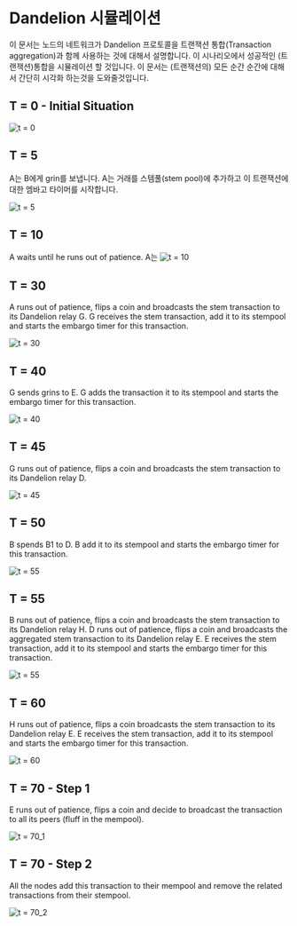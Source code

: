 # Dandelion 시뮬레이션

이 문서는 노드의 네트워크가 Dandelion 프로토콜을 트랜잭션 통합(Transaction aggregation)과 함께 사용하는 것에 대해서 설명합니다. 이 시나리오에서 성공적인 (트랜잭션)통합을 시뮬레이션 할 것입니다.
이 문서는 (트랜잭션의) 모든 순간 순간에 대해서 간단히 시각화 하는것을 도와줄것입니다.

## T = 0 - Initial Situation

![t = 0](images/t0.png)

## T = 5

A는 B에게 grin를 보냅니다. A는 거래를 스템풀(stem pool)에 추가하고 이 트랜잭션에 대한 엠바고 타이머를 시작합니다.

![t = 5](images/t5.png)

## T = 10

A waits until he runs out of patience.
A는 
![t = 10](images/t10.png)

## T = 30

A runs out of patience, flips a coin and broadcasts the stem transaction to its Dandelion relay G.
G receives the stem transaction, add it to its stempool and starts the embargo timer for this transaction.

![t = 30](images/t30.png)

## T = 40

G sends grins to E.
G adds the transaction it to its stempool and starts the embargo timer for this transaction.

![t = 40](images/t40.png)

## T = 45

G runs out of patience, flips a coin and broadcasts the stem transaction to its Dandelion relay D.

![t = 45](images/t45.png)

## T = 50

B spends B1 to D.
B add it to its stempool and starts the embargo timer for this transaction.

![t = 55](images/t55.png)

## T = 55

B runs out of patience, flips a coin and broadcasts the stem transaction to its Dandelion relay H.
D runs out of patience, flips a coin and broadcasts the aggregated stem transaction to its Dandelion relay E.
E receives the stem transaction, add it to its stempool and starts the embargo timer for this transaction.

![t = 55](images/t55.png)

## T = 60

H runs out of patience, flips a coin broadcasts the stem transaction to its Dandelion relay E.
E receives the stem transaction, add it to its stempool and starts the embargo timer for this transaction.

![t = 60](images/t60.png)

## T = 70 - Step 1

E runs out of patience, flips a coin and decide to broadcast the transaction to all its peers (fluff in the mempool).

![t = 70_1](images/t70_1.png)

## T = 70 - Step 2

All the nodes add this transaction to their mempool and remove the related transactions from their stempool.

![t = 70_2](images/t70_2.png)